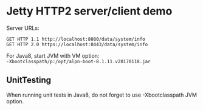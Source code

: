 # Jetty HTTP2 server/client demo

Server URLs:
```
GET HTTP 1.1 http://localhost:8080/data/system/info
GET HTTP 2.0 https://localhost:8443/data/system/info
```

For Java8, start JVM with VM option:  
```-Xbootclasspath/p:/opt/alpn-boot-8.1.11.v20170118.jar```

## UnitTesting
When running unit tests in Java8, do not forget to use
-Xbootclasspath JVM option.
